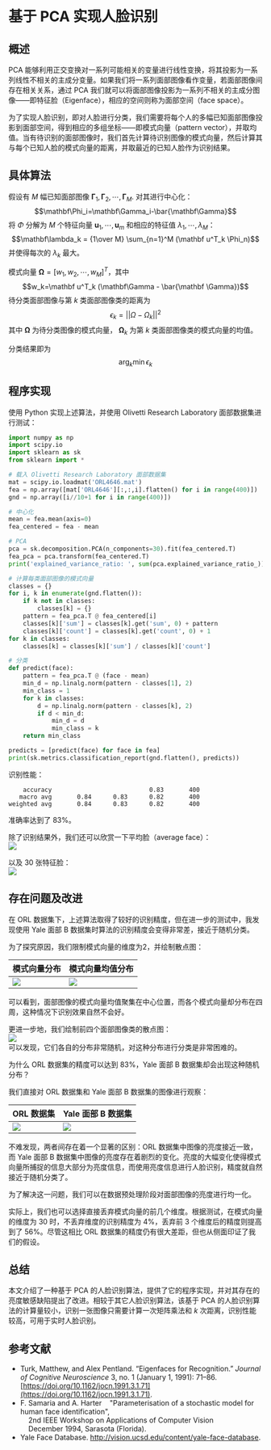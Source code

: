 # 基于 PCA 实现人脸识别
## 概述
PCA 能够利用正交变换对一系列可能相关的变量进行线性变换，将其投影为一系列线性不相关的主成分变量。如果我们将一系列面部图像看作变量，若面部图像间存在相关关系，通过 PCA 我们就可以将面部图像投影为一系列不相关的主成分图像——即特征脸（Eigenface），相应的空间则称为面部空间（face space）。

为了实现人脸识别，即对人脸进行分类，我们需要将每个人的多幅已知面部图像投影到面部空间，得到相应的多组坐标——即模式向量（pattern vector），并取均值。当有待识别的面部图像时，我们首先计算待识别图像的模式向量，然后计算其与每个已知人脸的模式向量的距离，并取最近的已知人脸作为识别结果。

## 具体算法

假设有 $M$ 幅已知面部图像 $\mathbf\Gamma_1,\mathbf\Gamma_2,\cdots,\mathbf\Gamma_M$. 对其进行中心化：
$$\mathbf\Phi_i=\mathbf\Gamma_i-\bar{\mathbf\Gamma}$$
将 $\Phi$ 分解为 $M$ 个特征向量 $\mathbf u_1,\cdots,\mathbf u_m$ 和相应的特征值 $\lambda_1,\cdots,\lambda_M$：
$$\mathbf\lambda_k = {1\over M} \sum_{n=1}^M (\mathbf u^T_k \Phi_n)$$
并使得每次的 $\lambda_k$ 最大。

模式向量 $\mathbf \Omega=[w_1,w_2,\cdots,w_M]^T$，其中
$$w_k=\mathbf u^T_k (\mathbf\Gamma - \bar{\mathbf \Gamma})$$
待分类面部图像与第 $k$ 类面部图像类的距离为
$$\epsilon_k = ||\Omega - \Omega_k||^2$$
其中 $\mathbf\Omega$ 为待分类图像的模式向量， $\mathbf\Omega_k$ 为第 $k$ 类面部图像类的模式向量的均值。

分类结果即为
$$\arg_k\min\epsilon_k$$

## 程序实现
使用 Python 实现上述算法，并使用 Olivetti Research Laboratory 面部数据集进行测试：
```python
import numpy as np
import scipy.io
import sklearn as sk
from sklearn import *

# 载入 Olivetti Research Laboratory 面部数据集
mat = scipy.io.loadmat('ORL4646.mat')
fea = np.array([mat['ORL4646'][:,:,i].flatten() for i in range(400)])
gnd = np.array([i//10+1 for i in range(400)])

# 中心化
mean = fea.mean(axis=0)
fea_centered = fea - mean

# PCA
pca = sk.decomposition.PCA(n_components=30).fit(fea_centered.T)
fea_pca = pca.transform(fea_centered.T)
print('explained_variance_ratio: ', sum(pca.explained_variance_ratio_))

# 计算每类面部图像的模式向量
classes = {}
for i, k in enumerate(gnd.flatten()):
    if k not in classes:
        classes[k] = {}
    pattern = fea_pca.T @ fea_centered[i]
    classes[k]['sum'] = classes[k].get('sum', 0) + pattern
    classes[k]['count'] = classes[k].get('count', 0) + 1
for k in classes:
    classes[k] = classes[k]['sum'] / classes[k]['count']

# 分类
def predict(face):
    pattern = fea_pca.T @ (face - mean)
    min_d = np.linalg.norm(pattern - classes[1], 2)
    min_class = 1
    for k in classes:
        d = np.linalg.norm(pattern - classes[k], 2)
        if d < min_d:
            min_d = d
            min_class = k
    return min_class

predicts = [predict(face) for face in fea]
print(sk.metrics.classification_report(gnd.flatten(), predicts))
```
识别性能：
```
    accuracy                           0.83       400
   macro avg       0.84      0.83      0.82       400
weighted avg       0.84      0.83      0.82       400
```
准确率达到了 $83\%$。

除了识别结果外，我们还可以欣赏一下平均脸（average face）：  
![](images/orl-mean.png)

以及 $30$ 张特征脸：  
![](images/orl-eigens.png)

## 存在问题及改进
在 ORL 数据集下，上述算法取得了较好的识别精度，但在进一步的测试中，我发现使用 Yale 面部 B 数据集时算法的识别精度会变得非常差，接近于随机分类。

为了探究原因，我们限制模式向量的维度为2，并绘制散点图：

模式向量分布 | 模式向量均值分布
--- | ---
![](images/yale-patterns.png) | ![](images/yale-classes.png)

可以看到，面部图像的模式向量均值聚集在中心位置，而各个模式向量却分布在四周，这种情况下识别效果自然不会好。

更进一步地，我们绘制前四个面部图像类的散点图：  
![](images/yale-patterns-4.png)  
可以发现，它们各自的分布非常随机，对这种分布进行分类是非常困难的。

为什么 ORL 数据集的精度可以达到 $83\%$，Yale 面部 B 数据集却会出现这种随机分布？

我们直接对 ORL 数据集和 Yale 面部 B 数据集的图像进行观察：

ORL 数据集 | Yale 面部 B 数据集
--- | ---
![](images/orl.png) | ![](images/yale.png)

不难发现，两者间存在着一个显著的区别：ORL 数据集中图像的亮度接近一致，而 Yale 面部 B 数据集中图像的亮度存在着剧烈的变化。亮度的大幅变化使得模式向量所捕捉的信息大部分为亮度信息，而使用亮度信息进行人脸识别，精度就自然接近于随机分类了。

为了解决这一问题，我们可以在数据预处理阶段对面部图像的亮度进行均一化。

实际上，我们也可以选择直接丢弃模式向量的前几个维度。根据测试，在模式向量的维度为 $30$ 时，不丢弃维度的识别精度为 $4\%$，丢弃前 $3$ 个维度后的精度则提高到了 $56\%$。尽管这相比 ORL 数据集的精度仍有很大差距，但也从侧面印证了我们的假设。

## 总结
本文介绍了一种基于 PCA 的人脸识别算法，提供了它的程序实现，并对其存在的亮度敏感缺陷提出了改进。相较于其它人脸识别算法，该基于 PCA 的人脸识别算法的计算量较小，识别一张图像只需要计算一次矩阵乘法和 $k$ 次距离，识别性能较高，可用于实时人脸识别。

## 参考文献
- Turk, Matthew, and Alex Pentland. “Eigenfaces for Recognition.” _Journal of Cognitive Neuroscience_ 3, no. 1 (January 1, 1991): 71–86. [https://doi.org/10.1162/jocn.1991.3.1.71](https://doi.org/10.1162/jocn.1991.3.1.71).
- F. Samaria and A. Harter    "Parameterisation of a stochastic model for human face identification",  
    2nd IEEE Workshop on Applications of Computer Vision  
    December 1994, Sarasota (Florida).
- Yale Face Database. http://vision.ucsd.edu/content/yale-face-database.